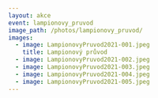 ```yaml
---
layout: akce
event: lampionovy_pruvod
image_path: /photos/lampionovy_pruvod/
images:
  - image: LampionovyPruvod2021-001.jpeg
    title: Lampionový průvod
  - image: LampionovyPruvod2021-002.jpeg
  - image: LampionovyPruvod2021-003.jpeg
  - image: LampionovyPruvod2021-004.jpeg
  - image: LampionovyPruvod2021-005.jpeg
---
```

